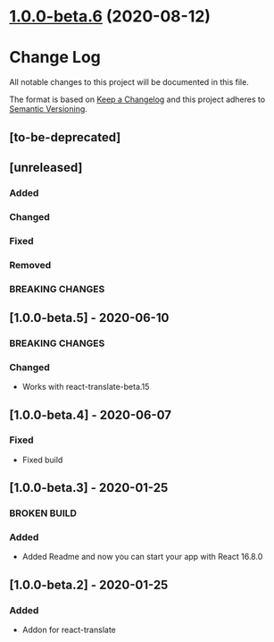 # [1.0.0-beta.6](https://github.com/gabrielseco/addon-react-translate/compare/1.0.0-beta.5...1.0.0-beta.6) (2020-08-12)



# Change Log
All notable changes to this project will be documented in this file.

The format is based on [Keep a Changelog](http://keepachangelog.com/)
and this project adheres to [Semantic Versioning](http://semver.org/).

## [to-be-deprecated]

## [unreleased]
### Added
### Changed
### Fixed
### Removed
### BREAKING CHANGES

## [1.0.0-beta.5] - 2020-06-10
### BREAKING CHANGES
### Changed
- Works with react-translate-beta.15 

## [1.0.0-beta.4] - 2020-06-07

### Fixed
- Fixed build


## [1.0.0-beta.3] - 2020-01-25
### BROKEN BUILD
### Added
  - Added Readme and now you can start your app with React 16.8.0

## [1.0.0-beta.2] - 2020-01-25

### Added
  - Addon for react-translate
